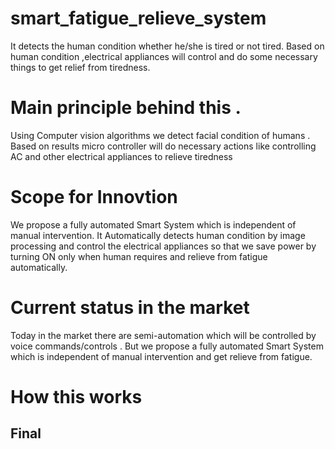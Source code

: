 # smart_fatigue_relieve_system
It detects the human condition whether he/she is tired or not tired. Based on human condition ,electrical appliances will control and do some necessary things to get relief from tiredness.

# Main principle behind this .
Using Computer vision algorithms we detect facial condition of humans . Based on results micro controller will do necessary actions like controlling AC and other
electrical appliances to relieve tiredness

# Scope for Innovtion
We propose a fully automated Smart System which is independent of manual intervention. It Automatically detects human condition by image processing and control the electrical appliances so that we save power by turning ON only when human requires and relieve from fatigue automatically.

# Current status in the market

Today in the market there are semi-automation which will be controlled by voice commands/controls . But we propose a fully automated Smart System which is independent of manual intervention and get relieve from fatigue.

# How this works
## Final
